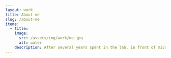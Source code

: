```yaml
---
layout: work
title: About me
slug: /about-me
items:
  - title:
    image:
      src: /assets/img/work/me.jpg
      alt: water
    description: After several years spent in the lab, in front of microscopes and at conferences to share my work and get inspired, I finished my PhD at the end of 2022. By mere serendipity, I studied human viruses for my PhD and ended up taking images of one of the most deadly viruses - Ebola virus - and the most well-known virus at the present time, SARS-CoV2. Drawn as an undergraduate student to the abstract (and often dry) world of structure biology, this work has profoundly shaped my fascination with cell biolody and microbiology. (*2023*) I’m a PhD student in molecular biology and I study viruses to a large extent by looking at them through different microscopes. Never would I have thought I’d be a researcher one day (let alone do a PhD) and I bet no one at high school would have imagined me with a white lab coat and pipette or in front of multiple computer screens operating a 300 kV microscope. I have not been fascinated by science since I was a kid; I haven’t played with chemistry toolkits to build molecules from rubber sticks and balls; and I haven’t joined any science club or math competition. When I discovered my fascination for science rather impulsively during my final year in high school, my dad (a passionate researcher himself) put my persistence to the test and taught me to fish for a whitefly’s gut with an eyelash glued to a pipet tip. It took me many hours to get the hang of it and when I did, pipetting – the bread and butter for a biologist – didn’t seem that difficult anymore. These few weeks in the lab and the discussions starting with the first coffee in the morning and ending with the last sip of wine at night, made me realize science is about imagination and creativity and patience as much as it is about being versed in math, biology, chemistry and physics. Ten years later I am still enjoying microscopy (albeit a different kind) and the more I learn and discover, the more I start imagining this beautiful, mesmerizing universe we are composed of and surrounded by and yet cannot see. (*2021*)
---
```

